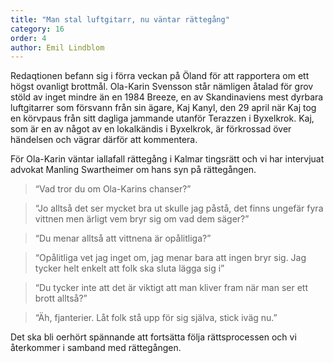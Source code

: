 ```yaml
---
title: "Man stal luftgitarr, nu väntar rättegång"
category: 16
order: 4
author: Emil Lindblom
---
```


Redaqtionen befann sig i förra veckan på Öland för att rapportera om ett högst ovanligt brottmål. Ola-Karin Svensson står nämligen åtalad för grov stöld av inget mindre än en 1984 Breeze, en av Skandinaviens mest dyrbara luftgitarrer som försvann från sin ägare, Kaj Kanyl, den 29 april när Kaj tog en körvpaus från sitt dagliga jammande utanför Terazzen i Byxelkrok. Kaj, som är en av något av en lokalkändis i Byxelkrok, är förkrossad över händelsen och vägrar därför att kommentera.

För Ola-Karin väntar iallafall rättegång i Kalmar tingsrätt och vi har intervjuat advokat Manling Swartheimer om hans syn på rättegången.

>“Vad tror du om Ola-Karins chanser?”

>“Jo alltså det ser mycket bra ut skulle jag påstå, det finns ungefär fyra vittnen men ärligt vem bryr sig om vad dem säger?”

>“Du menar alltså att vittnena är opålitliga?”

>“Opålitliga vet jag inget om, jag menar bara att ingen bryr sig. Jag tycker helt enkelt att folk ska sluta lägga sig i”

>“Du tycker inte att det är viktigt att man kliver fram när man ser ett brott alltså?”

>“Äh, fjanterier. Låt folk stå upp för sig själva, stick iväg nu.”

Det ska bli oerhört spännande att fortsätta följa rättsprocessen och vi återkommer i samband med rättegången.
